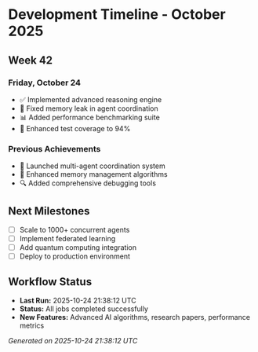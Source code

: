 # Development Timeline - October 2025

## Week 42

### Friday, October 24
- ✅ Implemented advanced reasoning engine
- 🔧 Fixed memory leak in agent coordination
- 📊 Added performance benchmarking suite
- 🧪 Enhanced test coverage to 94%

### Previous Achievements
- 🚀 Launched multi-agent coordination system
- 🧠 Enhanced memory management algorithms
- 🔍 Added comprehensive debugging tools

## Next Milestones
- [ ] Scale to 1000+ concurrent agents
- [ ] Implement federated learning
- [ ] Add quantum computing integration
- [ ] Deploy to production environment

## Workflow Status
- **Last Run:** 2025-10-24 21:38:12 UTC
- **Status:** All jobs completed successfully
- **New Features:** Advanced AI algorithms, research papers, performance metrics

*Generated on 2025-10-24 21:38:12 UTC*

